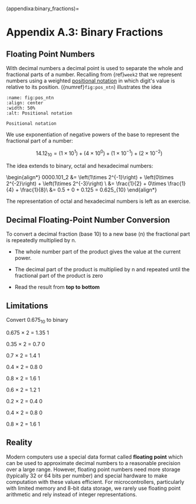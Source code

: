 <!-- #region -->
(appendixa:binary_fractions)=
# Appendix A.3: Binary Fractions

## Floating Point Numbers

With decimal numbers a decimal point is used to separate the whole and fractional parts of a number. Recalling from {ref}`week2` that we represent numbers using a weighted [positional notation](https://en.wikipedia.org/wiki/Positional_notation)  in which digit's value is relative to its position. ({numref}`fig:pos_ntn`) illustrates the idea

```{figure} pictures/positional_notation.png
:name: fig:pos_ntn
:align: center
:width: 50%
:alt: Positional notation

Positional notation
```

We use exponentiation of negative powers of the base to represent the fractional part of a number:


$$14.12_{10} = \left(1\times 10^1\right) + \left(4\times 10^0\right) + \left(1\times 10^{-1}\right) + \left(2\times 10^{-2}\right)$$ 
<!-- #endregion -->

The idea extends to binary, octal and hexadecimal numbers:

\begin{align*}
0000.101_2 &= \left(1\times 2^{-1}\right) + \left(0\times 2^{-2}\right) + \left(1\times 2^{-3}\right) \\
&= \frac{1}{2} + 0\times \frac{1}{4} + \frac{1}{8}\\ 
&= 0.5 + 0 + 0.125 = 0.625_{10}
\end{align*}

The representation of octal and hexadecimal numbers is left as an exercise.


## Decimal Floating-Point Number Conversion

To convert a decimal fraction (base 10) to a new base (n) the fractional
part is repeatedly multiplied by n.

- The whole number part of the product gives the value at the current
power.

- The decimal part of the product is multiplied by n and repeated until
the fractional part of the product is zero

- Read the result from **top to bottom**


## Limitations

Convert $0.675_{10}$ to binary

0.675 × 2 = 1.35 1

0.35 × 2 = 0.7 0

0.7 × 2 = 1.4 1

0.4 × 2 = 0.8 0

0.8 × 2 = 1.6 1

0.6 × 2 = 1.2 1

0.2 × 2 = 0.4 0

0.4 × 2 = 0.8 0

0.8 × 2 = 1.6 1


## Reality

Modern computers use a special data format called **floating point** which can be used to approximate decimal numbers to a reasonable precision over a large range. However, floating point numbers need more storage (typically 32 or 64 bits per number) and special hardware to make computation with these values efficient. For microcontrollers, particularly with limited memory and 8-bit data storage, we rarely use floating point arithmetic and rely instead of integer representations.

```python

```
